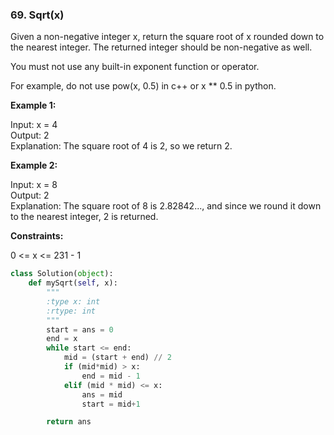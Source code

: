### 69. Sqrt(x)

Given a non-negative integer x, return the square root of x rounded down to the nearest integer. The returned integer should be non-negative as well.

You must not use any built-in exponent function or operator.

For example, do not use pow(x, 0.5) in c++ or x ** 0.5 in python.

**Example 1:**

Input: x = 4  
Output: 2  
Explanation: The square root of 4 is 2, so we return 2.

**Example 2:**

Input: x = 8  
Output: 2  
Explanation: The square root of 8 is 2.82842..., and since we round it down to the nearest integer, 2 is returned.

**Constraints:**

0 <= x <= 231 - 1

```python
class Solution(object):
    def mySqrt(self, x):
        """
        :type x: int
        :rtype: int
        """
        start = ans = 0
        end = x
        while start <= end:
            mid = (start + end) // 2
            if (mid*mid) > x:
                end = mid - 1
            elif (mid * mid) <= x:
                ans = mid
                start = mid+1

        return ans
```